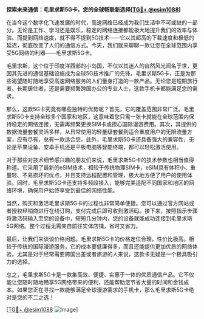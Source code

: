 **探索未来通信：毛里求斯5G卡，您的全球畅联新选择[[TG💪+ @esim1088](https://t.me/s/esim1088)]**

在当今这个数字化飞速发展的时代，高速网络已经成为我们生活中不可或缺的一部分。无论是工作、学习还是娱乐，稳定的网络连接都能极大地提升我们的效率与体验。而提到网络速度，就不得不提到5G技术——它以其超高的下载速度和极低的延迟，彻底改变了人们的通信方式。今天，我们就来聊聊一款让您在全球范围内享受5G网络的利器——毛里求斯5G卡。

毛里求斯，这个位于印度洋西部的小岛国，不仅以其迷人的自然风光闻名于世，更因其先进的通信基础设施成为全球5G技术推广的先锋。毛里求斯5G卡，正是为那些渴望随时随地享受高速网络服务的人们量身打造的一款产品。无论您是短期旅行者、长期居住者，还是需要频繁跨国办公的专业人士，这款手机卡都能满足您的需求。

那么，这款5G卡究竟有哪些独特的优势呢？首先，它的覆盖范围非常广泛。毛里求斯5G卡支持全球多个国家和地区，这意味着您只需一张卡就能在全球范围内保持稳定的网络连接，无需再频繁更换SIM卡或担心国际漫游费用。其次，其提供的数据流量套餐灵活多样，从日常使用的轻量级套餐到适合重度用户的无限流量方案，应有尽有，总有一款适合您。此外，毛里求斯5G卡还具备强大的兼容性，无论是苹果设备、安卓手机还是平板电脑等智能终端，都可以轻松激活使用。

对于那些对技术细节感兴趣的朋友们来说，毛里求斯5G卡的技术参数也相当值得称道。它采用了最新的eSIM技术，相较于传统物理SIM卡，eSIM具有体积小、重量轻、不易损坏的优点，并且支持远程配置和管理，极大地方便了用户的使用体验。同时，毛里求斯5G卡还支持多频段接入，能够完美适配不同国家和地区的网络环境，确保用户始终享受到最佳的网络性能。

当然，购买和激活毛里求斯5G卡的过程也非常简单便捷。您可以通过官方网站或者授权经销商进行在线订购，支付完成后即可收到激活码。接下来，按照指示步骤将激活码输入至您的设备中，短短几分钟内，您的设备就能成功连接到毛里求斯5G网络。整个过程无需亲自前往实体店铺，省时又省力。

最后，让我们来谈谈价格问题。毛里求斯5G卡的价格定位合理，性价比极高。相较于传统的国际漫游服务，它的成本要低廉得多，而且还能提供更加优质的网络体验。尤其是对于经常需要跨国出差或者旅游的人来说，这款卡无疑是一个极具吸引力的选择。

总之，毛里求斯5G卡是一款集高效、便捷、实惠于一体的优质通信产品。它不仅能让您随时随地畅享5G网络带来的便利，还能帮助您节省大量的时间和金钱成本。如果您正在寻找一款能够满足全球漫游需求的手机卡，那么毛里求斯5G卡绝对是您的不二之选！

[[TG💪+ @esim1088](https://t.me/s/esim1088) ![Image](https://i.postimg.cc/4NQfJmqS/Snipaste-2025-05-13-00-14-12.png)]